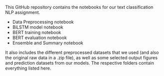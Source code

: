 This GitHub repository contains the notebooks for our text classification NLP assignment.

* Data Preprocessing notebook
* BiLSTM model notebook
* BERT training notebook
* BERT evaluation notebook
* Ensemble and Summary notebook


It also includes the different preprocessed datasets that we used (and also the original raw data in a .zip file),
as well as some selected output figures and prediction datasets from our models. The respective folders contain everything listed here.
